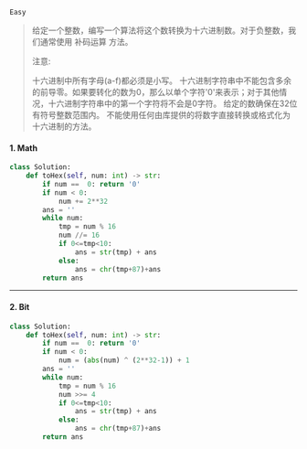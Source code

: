 `Easy`

> 给定一个整数，编写一个算法将这个数转换为十六进制数。对于负整数，我们通常使用 补码运算 方法。
>
> 注意:
>
> 十六进制中所有字母(a-f)都必须是小写。
> 十六进制字符串中不能包含多余的前导零。如果要转化的数为0，那么以单个字符'0'来表示；对于其他情况，十六进制字符串中的第一个字符将不会是0字符。 
> 给定的数确保在32位有符号整数范围内。
> 不能使用任何由库提供的将数字直接转换或格式化为十六进制的方法。

#### 1. Math

```python
class Solution:
    def toHex(self, num: int) -> str:
        if num ==  0: return '0'
        if num < 0:
            num += 2**32   
        ans = ''
        while num:
            tmp = num % 16
            num //= 16  
            if 0<=tmp<10:
                ans = str(tmp) + ans
            else:
                ans = chr(tmp+87)+ans
        return ans 
```



---

#### 2. Bit

```python
class Solution:
    def toHex(self, num: int) -> str:
        if num ==  0: return '0'
        if num < 0:
            num = (abs(num) ^ (2**32-1)) + 1
        ans = ''
        while num:
            tmp = num % 16
            num >>= 4
            if 0<=tmp<10:
                ans = str(tmp) + ans
            else:
                ans = chr(tmp+87)+ans
        return ans
```

